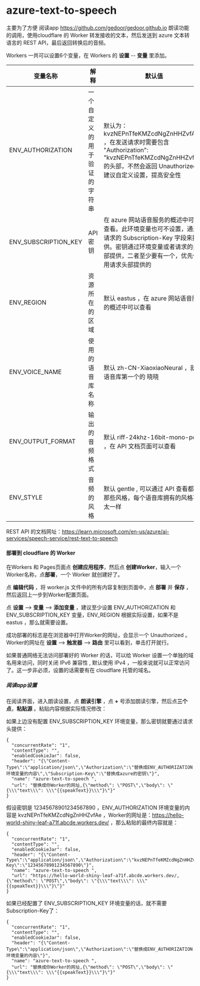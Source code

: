 

# azure-text-to-speech



主要为了方便 阅读app https://github.com/gedoor/gedoor.github.io 朗读功能的调用，使用cloudflare 的 Worker 转发接收的文本，然后发送到 azure 文本转语言的 REST API，最后返回转换后的音频。



Workers 一共可以设置6个变量，在 Workers 的 **设置** -- **变量** 里添加。

| 变量名称             | 解释                         | 默认值                                                       |
| -------------------- | ---------------------------- | ------------------------------------------------------------ |
| ENV_AUTHORIZATION    | 一个自定义的用于验证的字符串 | 默认为： kvzNEPnTfeKMZcdNgZnHHZvfAe ，在发送请求时需要包含 "Authorization": "kvzNEPnTfeKMZcdNgZnHHZvfAe" 的头部，不然会返回 Unauthorized 。建议自定义设置，提高安全性 |
| ENV_SUBSCRIPTION_KEY | API 密钥                     | 在 azure 网站语音服务的概述中可以查看。此环境变量也可不设置，通过请求的 Subscription-Key 字段来提供。密钥通过环境变量或者请求的头部提供，二者至少要有一个，优先使用请求头部提供的 |
| ENV_REGION           | 资源所在的区域               | 默认 eastus ，在 azure 网站语音服务的概述中可以查看          |
| ENV_VOICE_NAME       | 使用的语音库名称             | 默认 zh-CN-XiaoxiaoNeural ，就是语音库第一个的 晓晓          |
| ENV_OUTPUT_FORMAT    | 输出的音频格式               | 默认 riff-24khz-16bit-mono-pcm ，在 API 文档页面可以查看     |
| ENV_STYLE            | 音频的风格                   | 默认 gentle , 可以通过 API 查看都有那些风格，每个语音库拥有的风格不太一样 |



REST API 的文档网址：https://learn.microsoft.com/en-us/azure/ai-services/speech-service/rest-text-to-speech



#### 部署到 cloudflare 的 Worker

在Workers 和 Pages页面点 **创建应用程序**，然后点 **创建Worker**，输入一个Worker名称，点**部署**，一个 Worker 就创建好了。

点 **编辑代码** ，将 worker.js 文件中的所有内容复制到页面中，点 **部署** 并 **保存** ，然后返回上一步到Worker配置页面。

点 **设置** --> **变量** --> **添加变量** ，建议至少设置 ENV_AUTHORIZATION 和 ENV_SUBSCRIPTION_KEY 变量，ENV_REGION 根据实际设置，如果不是 eastus  ，那么就需要设置。

成功部署的标志是在浏览器中打开Worker的网址，会显示一个 Unauthorized 。Worker的网址在 **设置** --> **触发器** --> **路由** 里可以看到，单击打开就行。



如果普通网络无法访问部署好的 Worker 的话，可以给 Worker 设置一个单独的域名用来访问，同时关闭 IPv6 兼容性 , 默认使用 IPv4 ，一般来说就可以正常访问了。这一步非必须，设置的话需要有在 cloudflare 托管的域名。



##### 阅读app设置

在阅读界面，进入朗读设置，点 **朗读引擎** ，点 **+** 号添加朗读引擎，然后点**三个点**，**粘贴源** 。粘贴内容根据实际情况修改：

如果上边没有配置 ENV_SUBSCRIPTION_KEY 环境变量，那么密钥就要通过请求头提供：

```
{
  "concurrentRate": "1",
  "contentType": "",
  "enabledCookieJar": false,
  "header": "{\"Content-Type\":\"application/json\",\"Authorization\":\"替换成ENV_AUTHORIZATION环境变量的内容\",\"Subscription-Key\":\"替换成azure的密钥\"}",
  "name": "azure-text-to-speech ",
  "url": "替换成你Worker的网址,{\"method\": \"POST\",\"body\": \"{\\\"text\\\": \\\"{{speakText}}\\\"}\"}"
}
```

假设密钥是 12345678901234567890 ，ENV_AUTHORIZATION 环境变量的内容是 kvzNEPnTfeKMZcdNgZnHHZvfAe ，Worker的网址是：https://hello-world-shiny-leaf-a71f.abcde.workers.dev/ ，那么粘贴的最终内容就是：

```
{
  "concurrentRate": "1",
  "contentType": "",
  "enabledCookieJar": false,
  "header": "{\"Content-Type\":\"application/json\",\"Authorization\":\"kvzNEPnTfeKMZcdNgZnHHZvfAe\",\"Subscription-Key\":\"12345678901234567890\"}",
  "name": "azure-text-to-speech ",
  "url": "https://hello-world-shiny-leaf-a71f.abcde.workers.dev/,{\"method\": \"POST\",\"body\": \"{\\\"text\\\": \\\"{{speakText}}\\\"}\"}"
}
```

如果已经配置了 ENV_SUBSCRIPTION_KEY 环境变量的话，就不需要Subscription-Key了：

```
{
  "concurrentRate": "1",
  "contentType": "",
  "enabledCookieJar": false,
  "header": "{\"Content-Type\":\"application/json\",\"Authorization\":\"替换成ENV_AUTHORIZATION环境变量的内容\"}",
  "name": "azure-text-to-speech ",
  "url": "替换成你Worker的网址,{\"method\": \"POST\",\"body\": \"{\\\"text\\\": \\\"{{speakText}}\\\"}\"}"
}
```

